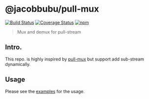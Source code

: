 # @jacobbubu/pull-mux

[![Build Status](https://travis-ci.org/jacobbubu/pull-mux.svg)](https://travis-ci.org/jacobbubu/pull-mux)
[![Coverage Status](https://coveralls.io/repos/github/jacobbubu/pull-mux/badge.svg)](https://coveralls.io/github/jacobbubu/pull-mux)
[![npm](https://img.shields.io/npm/v/@jacobbubu/pull-mux.svg)](https://www.npmjs.com/package/@jacobbubu/pull-mux/)

> Mux and demux for pull-stream

## Intro.

This repo. is highly inspired by [pull-mux](https://github.com/nichoth/pull-mux) but support add sub-stream dynamically.

## Usage

Please see the [examples](https://github.com/jacobbubu/pull-mux/tree/master/examples) for the usage.


